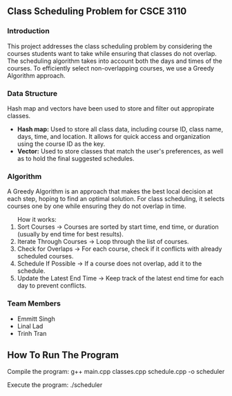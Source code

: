 <h2>Class Scheduling Problem for CSCE 3110</h2>

<h3>Introduction</h3>
<p>This project addresses the class scheduling problem by considering the courses students want to take while ensuring that classes do not overlap. The scheduling algorithm takes into account both the days and times of the courses. To efficiently select non-overlapping courses, we use a Greedy Algorithm approach.</p>

<h3>Data Structure</h3>
<p>Hash map and vectors have been used to store and filter out appropirate classes.<p>
<ul>
  <li><strong>Hash map:</strong> Used to store all class data, including course ID, class name, days, time, and location. It allows for quick access and organization using the course ID as the key.</li>
  <li><strong>Vector:</strong> Used to store classes that match the user's preferences, as well as to hold the final suggested schedules.</li>
</ul>

<h3>Algorithm</h3>
<p>A Greedy Algorithm is an approach that makes the best local decision at each step, hoping to find an optimal solution. For class scheduling, it selects courses one by one while ensuring they do not overlap in time.</p>
<ol>How it works:
  <li>Sort Courses → Courses are sorted by start time, end time, or duration (usually by end time for best results).</li>
  <li>Iterate Through Courses → Loop through the list of courses.</li>
  <li>Check for Overlaps → For each course, check if it conflicts with already scheduled courses.</li>
  <li>Schedule If Possible → If a course does not overlap, add it to the schedule.</li>
  <li>Update the Latest End Time → Keep track of the latest end time for each day to prevent conflicts.</li>
</ol>

<h3>Team Members</h3>
<ul>
  <li>Emmitt Singh</li>
  <li>Linal Lad</li>
  <li>Trinh Tran</li>
</ul>

<h2>How To Run The Program</h2>
<p>Compile the program: g++  main.cpp classes.cpp schedule.cpp -o scheduler</p>
<p>Execute the program: ./scheduler</p>
